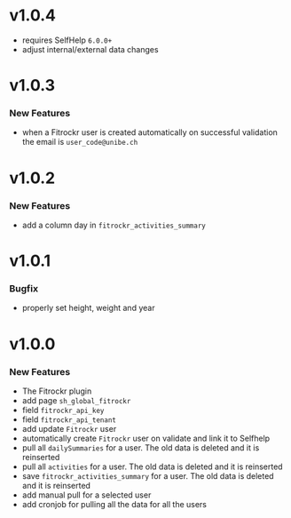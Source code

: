 # v1.0.4
 - requires SelfHelp <code>6.0.0+</code>
 - adjust internal/external data changes

# v1.0.3
### New Features
 - when a Fitrockr user is created automatically on successful validation the email is `user_code@unibe.ch`

# v1.0.2
### New Features
 - add a column day in `fitrockr_activities_summary`

# v1.0.1
### Bugfix
 - properly set height, weight and year

# v1.0.0
### New Features

 - The Fitrockr plugin
 - add page `sh_global_fitrockr`
  - field `fitrockr_api_key`
  - field `fitrockr_api_tenant`
 - add update `Fitrockr` user
 - automatically create `Fitrockr` user on validate and link it to Selfhelp
 - pull all `dailySummaries` for a user. The old data is deleted and it is reinserted
 - pull all `activities` for a user. The old data is deleted and it is reinserted
 - save `fitrockr_activities_summary` for a user. The old data is deleted and it is reinserted
 - add manual pull for a selected user
 - add cronjob for pulling all the data for all the users